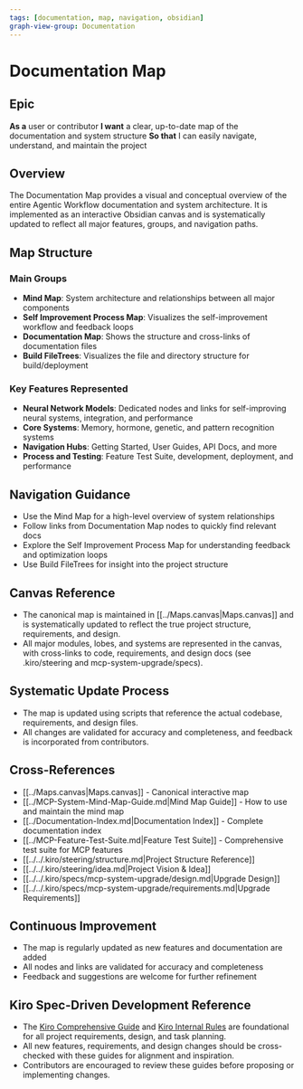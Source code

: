 ```yaml
---
tags: [documentation, map, navigation, obsidian]
graph-view-group: Documentation
---
```


# Documentation Map

## Epic
**As a** user or contributor
**I want** a clear, up-to-date map of the documentation and system structure
**So that** I can easily navigate, understand, and maintain the project

## Overview

The Documentation Map provides a visual and conceptual overview of the entire Agentic Workflow documentation and system architecture. It is implemented as an interactive Obsidian canvas and is systematically updated to reflect all major features, groups, and navigation paths.

## Map Structure

### Main Groups
- **Mind Map**: System architecture and relationships between all major components
- **Self Improvement Process Map**: Visualizes the self-improvement workflow and feedback loops
- **Documentation Map**: Shows the structure and cross-links of documentation files
- **Build FileTrees**: Visualizes the file and directory structure for build/deployment

### Key Features Represented
- **Neural Network Models**: Dedicated nodes and links for self-improving neural systems, integration, and performance
- **Core Systems**: Memory, hormone, genetic, and pattern recognition systems
- **Navigation Hubs**: Getting Started, User Guides, API Docs, and more
- **Process and Testing**: Feature Test Suite, development, deployment, and performance

## Navigation Guidance
- Use the Mind Map for a high-level overview of system relationships
- Follow links from Documentation Map nodes to quickly find relevant docs
- Explore the Self Improvement Process Map for understanding feedback and optimization loops
- Use Build FileTrees for insight into the project structure

## Canvas Reference
- The canonical map is maintained in [[../Maps.canvas|Maps.canvas]] and is systematically updated to reflect the true project structure, requirements, and design.
- All major modules, lobes, and systems are represented in the canvas, with cross-links to code, requirements, and design docs (see .kiro/steering and mcp-system-upgrade/specs).

## Systematic Update Process
- The map is updated using scripts that reference the actual codebase, requirements, and design files.
- All changes are validated for accuracy and completeness, and feedback is incorporated from contributors.

## Cross-References
- [[../Maps.canvas|Maps.canvas]] - Canonical interactive map
- [[../MCP-System-Mind-Map-Guide.md|Mind Map Guide]] - How to use and maintain the mind map
- [[../Documentation-Index.md|Documentation Index]] - Complete documentation index
- [[../MCP-Feature-Test-Suite.md|Feature Test Suite]] - Comprehensive test suite for MCP features
- [[../../.kiro/steering/structure.md|Project Structure Reference]]
- [[../../.kiro/steering/idea.md|Project Vision & Idea]]
- [[../../.kiro/specs/mcp-system-upgrade/design.md|Upgrade Design]]
- [[../../.kiro/specs/mcp-system-upgrade/requirements.md|Upgrade Requirements]]

## Continuous Improvement
- The map is regularly updated as new features and documentation are added
- All nodes and links are validated for accuracy and completeness
- Feedback and suggestions are welcome for further refinement

## Kiro Spec-Driven Development Reference
- The [Kiro Comprehensive Guide](../../kiro_comprehensive_guide.md) and [Kiro Internal Rules](../../kiro_internal_rules.md) are foundational for all project requirements, design, and task planning.
- All new features, requirements, and design changes should be cross-checked with these guides for alignment and inspiration.
- Contributors are encouraged to review these guides before proposing or implementing changes.

